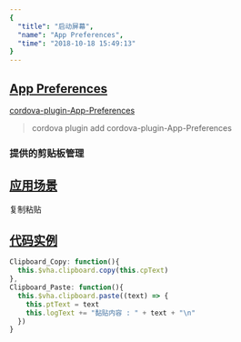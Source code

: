 ```yaml
---
{
  "title": "启动屏幕",
  "name": "App Preferences",
  "time": "2018-10-18 15:49:13"
}
---
```

<!-- ------------------------------------------- -->
<section id="App-Preferences">

# **[App Preferences](#App-Preferences)**

<p><a class="ui-r-npm" href="https://www.npmjs.com/package/cordova-plugin-App-Preferences" target="_blank">cordova-plugin-App-Preferences</a></p>

> cordova plugin add cordova-plugin-App-Preferences

### 提供的剪贴板管理

</section>
<!-- ------------------------------------------- -->
<section id="Scenes">

## **[应用场景](#Scenes)**

复制粘贴

</section>
<!-- ------------------------------------------- -->
<section id="code">

## **[代码实例](#code)**

```javascript
Clipboard_Copy: function(){
  this.$vha.clipboard.copy(this.cpText)
},
Clipboard_Paste: function(){
  this.$vha.clipboard.paste((text) => {
    this.ptText = text
    this.logText += "黏贴内容 : " + text + "\n"
  })
}
```

</section>
<!-- ------------------------------------------- -->